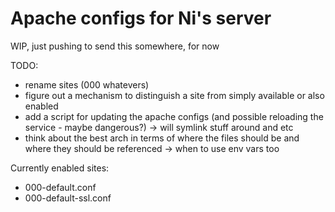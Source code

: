 # Apache configs for Ni's server

WIP, just pushing to send this somewhere, for now

TODO:

- rename sites (000 whatevers)
- figure out a mechanism to distinguish a site from simply available or also enabled
- add a script for updating the apache configs (and possible reloading the service - maybe dangerous?) -> will symlink stuff around and etc
- think about the best arch in terms of where the files should be and where they should be referenced -> when to use env vars too

Currently enabled sites:

- 000-default.conf
- 000-default-ssl.conf

